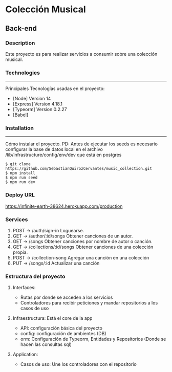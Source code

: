 # Colección Musical
## Back-end
### Description
Este proyecto es para realizar servicios a consumir sobre una colección musical.

### Technologies
***
Principales Tecnologías usadas en el proyecto:
* [Node] Version 14 
* [Express] Version 4.18.1
* [Typeorm] Version 0.2.27
* [Babel]

### Installation
***
Cómo instalar el proyecto. 
PD: Antes de ejecutar los seeds es necesario configurar la base de datos local en el archivo /lib/infrastructure/config/env/dev que está en postgres
```
$ git clone https://github.com/SebastianQuirozCervantes/music_collection.git
$ npm install
$ npm run seed
$ npm run dev
```

### Deploy URL
https://infinite-earth-38624.herokuapp.com/production

### Services
1. POST -> /auth/sign-in Loguearse.
2. GET -> /author/:id/songs Obtener canciones de un autor.
3. GET -> /songs Obtener canciones por nombre de autor o canción.
4. GET -> /collections/:id/songs Obtener canciones de una colección propia.
5. POST -> /collection-song Agregar una canción en una colección
6. PUT -> /songs/:id Actualizar una canción

### Estructura del proyecto
1. Interfaces:
    - Rutas por donde se acceden a los servicios
    - Controladores para recibir peticiones y mandar repositorios a los casos de uso

2. Infraestructura: Está el core de la app
    - API: configuración básica del proyecto
    - config: configuración de ambientes (DB)
    - orm: Configuración de Typeorm, Entidades y Repositorios (Donde se hacen las consultas sql)
3. Application:
    - Casos de uso: Une los controladores con el repositorio